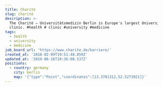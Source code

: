 ```yaml
---
title: Charité
slug: charité
description: >-
  The Charité – Universitätsmedizin Berlin is Europe's largest University
  clinic. #health # clinic #university #medicine
tags:
  - health
  - university
  - medicine
job_board_url: 'https://www.charite.de/karriere/'
created_at: '2018-02-09T19:51:48.859Z'
updated_at: '2019-06-16T10:36:08.537Z'
positions:
  - country: germany
    city: berlin
    map: '{"type":"Point","coordinates":[13.3781312,52.5273921]}'
---
```


